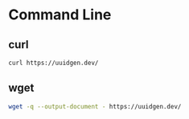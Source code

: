 # Command Line

## curl

```bash
curl https://uuidgen.dev/
```

## wget

```bash
wget -q --output-document - https://uuidgen.dev/
```
